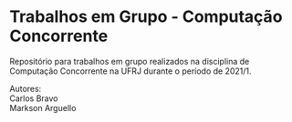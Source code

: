 # Trabalhos em Grupo - Computação Concorrente
Repositório para trabalhos em grupo realizados na disciplina de Computação Concorrente na UFRJ durante o período de 2021/1.


Autores:<br/>
Carlos Bravo<br/>
Markson Arguello
